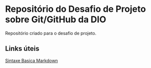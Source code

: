 # Repositório do Desafio de Projeto sobre Git/GitHub da DIO 
Repositório criado para o desafio de projeto.

## Links úteis 
[Sintaxe Basica Markdown](https://www.markdownguide.org/basic-syntax/)

